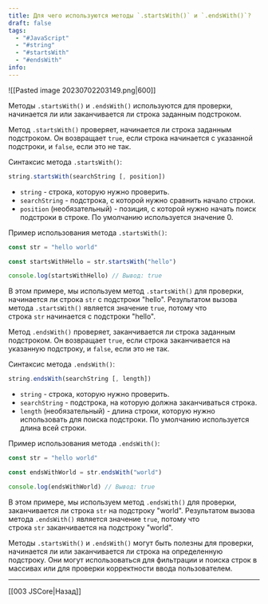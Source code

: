 ```yaml
---
title: Для чего используются методы `.startsWith()` и `.endsWith()`?
draft: false
tags:
  - "#JavaScript"
  - "#string"
  - "#startsWith"
  - "#endsWith"
info:
---
```

![[Pasted image 20230702203149.png|600]]

Методы `.startsWith()` и `.endsWith()` используются для проверки, начинается ли или заканчивается ли строка заданным подстроком.

Метод `.startsWith()` проверяет, начинается ли строка заданным подстроком. Он возвращает `true`, если строка начинается с указанной подстроки, и `false`, если это не так.

Синтаксис метода `.startsWith()`:

```javascript
string.startsWith(searchString [, position])
```

- `string` - строка, которую нужно проверить.
- `searchString` - подстрока, с которой нужно сравнить начало строки.
- `position` (необязательный) - позиция, с которой нужно начать поиск подстроки в строке. По умолчанию используется значение 0.

Пример использования метода `.startsWith()`:

```javascript
const str = "hello world"

const startsWithHello = str.startsWith("hello")

console.log(startsWithHello) // Вывод: true
```

В этом примере, мы используем метод `.startsWith()` для проверки, начинается ли строка `str` с подстроки "hello". Результатом вызова метода `.startsWith()` является значение `true`, потому что строка `str` начинается с подстроки "hello".

Метод `.endsWith()` проверяет, заканчивается ли строка заданным подстроком. Он возвращает `true`, если строка заканчивается на указанную подстроку, и `false`, если это не так.

Синтаксис метода `.endsWith()`:

```javascript
string.endsWith(searchString [, length])
```

- `string` - строка, которую нужно проверить.
- `searchString` - подстрока, на которую должна заканчиваться строка.
- `length` (необязательный) - длина строки, которую нужно использовать для поиска подстроки. По умолчанию используется длина всей строки.

Пример использования метода `.endsWith()`:

```javascript
const str = "hello world"

const endsWithWorld = str.endsWith("world")

console.log(endsWithWorld) // Вывод: true
```

В этом примере, мы используем метод `.endsWith()` для проверки, заканчивается ли строка `str` на подстроку "world". Результатом вызова метода `.endsWith()` является значение `true`, потому что строка `str` заканчивается на подстроку "world".

Методы `.startsWith()` и `.endsWith()` могут быть полезны для проверки, начинается ли или заканчивается ли строка на определенную подстроку. Они могут использоваться для фильтрации и поиска строк в массивах или для проверки корректности ввода пользователем.

---

[[003 JSCore|Назад]]